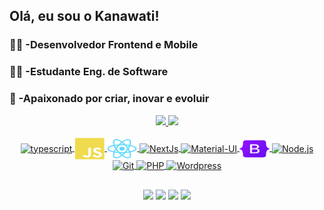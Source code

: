 ## Olá, eu sou o Kanawati!

### 👨‍💻 -Desenvolvedor Frontend e Mobile

### 👨‍🏫 -Estudante Eng. de Software

### 🚀 -Apaixonado por criar, inovar e evoluir

<div align="center">
  <a href="https://github.com/gkanawati" target="_blank">
  <img height="180em" src="https://github-readme-stats.vercel.app/api?username=Gkanawati&show_icons=true&theme=dracula&include_all_commits=true&count_private=true"/>
  <img height="180em" src="https://github-readme-stats.vercel.app/api/top-langs/?username=Gkanawati&layout=compact&langs_count=6&theme=dracula"/>

<div style="display: inline_block"><br>
  <img align="center" alt="typescript" height="35" width="48" src="https://icongr.am/devicon/typescript-plain.svg?size=128&color=currentColor">
  <img align="center" alt="Javascript" height="35" width="48" src="https://raw.githubusercontent.com/devicons/devicon/master/icons/javascript/javascript-plain.svg">
  <img align="center" alt="React" height="35" width="48" src="https://raw.githubusercontent.com/devicons/devicon/master/icons/react/react-original.svg">
  <img align="center" alt="NextJs" height="35" width="48" src="https://cdn.jsdelivr.net/gh/devicons/devicon@latest/icons/nextjs/nextjs-original.svg" />
  <img align="center" alt="Material-UI" height="35" width="48" src="https://cdn.jsdelivr.net/gh/devicons/devicon/icons/materialui/materialui-original.svg">
  <img align="center" alt="Bootstrap" height="35" width="48" src="https://raw.githubusercontent.com/devicons/devicon/master/icons/bootstrap/bootstrap-original.svg">
  <img align="center" alt="Node.js" height="48" width="48" src="https://user-images.githubusercontent.com/25181517/183568594-85e280a7-0d7e-4d1a-9028-c8c2209e073c.png">
  <!-- <img align="center" alt="Firebase" height="35" width="48" src="https://cdn.jsdelivr.net/gh/devicons/devicon/icons/firebase/firebase-plain.svg"> -->
  <img align="center" alt="Git" height="35" width="48" src="https://cdn.jsdelivr.net/gh/devicons/devicon/icons/git/git-original.svg">
  <img align="center" alt="PHP" height="35" width="48" src="https://cdn.jsdelivr.net/gh/devicons/devicon@latest/icons/php/php-original.svg" />
  <img align="center" alt="Wordpress" height="35" width="48" src="https://cdn.jsdelivr.net/gh/devicons/devicon/icons/wordpress/wordpress-plain.svg"> 
  <br>
</div>
  
  ##
 
  <a href="https://instagram.com/gkanawati_" target="_blank"><img src="https://img.shields.io/badge/-Instagram-%23E4405F?style=for-the-badge&logo=instagram&logoColor=white" target="_blank"></a>
  <a href = "mailto:gabriel@kwdigital.com.br"><img src="https://img.shields.io/badge/-Gmail-%23333?style=for-the-badge&logo=gmail&logoColor=white" target="_blank"></a>
  <a href="https://www.linkedin.com/in/gabrielkanawati/" target="_blank"><img src="https://img.shields.io/badge/-LinkedIn-%230077B5?style=for-the-badge&logo=linkedin&logoColor=white" target="_blank"></a> 
  <a href="https://wa.me/5519993336800" target="_blank"><img src="https://img.shields.io/badge/WhatsApp-25D366?style=for-the-badge&logo=whatsapp&logoColor=white" target="_blank"></a>

<!--   ![Snake animation](https://github.com/rafaballerini/JuanC/blob/output/github-contribution-grid-snake.svg) -->
 
</div>
